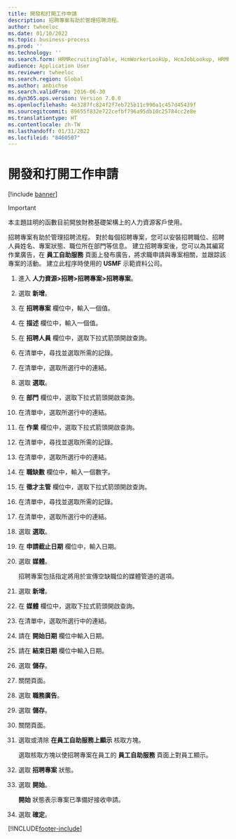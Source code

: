 ```yaml
---
title: 開發和打開工作申請
description: 招聘專案有助於管理招聘流程。
author: twheeloc
ms.date: 01/10/2022
ms.topic: business-process
ms.prod: ''
ms.technology: ''
ms.search.form: HRMRecruitingTable, HcmWorkerLookUp, HcmJobLookup, HRMRecruitingMedia, HRMRecruitingJobAd
audience: Application User
ms.reviewer: twheeloc
ms.search.region: Global
ms.author: anbichse
ms.search.validFrom: 2016-06-30
ms.dyn365.ops.version: Version 7.0.0
ms.openlocfilehash: 4e3287fc824f2f7eb725b11c990a1c457d45439f
ms.sourcegitcommit: 89655f832e722cefbf796a95db10c25784cc2e8e
ms.translationtype: HT
ms.contentlocale: zh-TW
ms.lasthandoff: 01/31/2022
ms.locfileid: "8460507"
---
```

# <a name="develop-and-open-job-requisition"></a>開發和打開工作申請

[!include [banner](../../includes/banner.md)]

> [!IMPORTANT]
> 本主題註明的函數目前開放財務基礎架構上的人力資源客戶使用。  


招聘專案有助於管理招聘流程。 對於每個招聘專案，您可以安裝招聘職位、招聘人員姓名、專案狀態、職位所在部門等信息。 建立招聘專案後，您可以為其編寫作業廣告，在 **員工自助服務** 頁面上發布廣告，將求職申請與專案相關，並跟踪該專案的活動。 建立此程序時使用的 **USMF** 示範資料公司。

1. 進入 **人力資源\>招聘\>招聘專案\>招聘專案**。
2. 選取 **新增**。
3. 在 **招聘專案** 欄位中，輸入一個值。
4. 在 **描述** 欄位中，輸入一個值。
5. 在 **招聘人員** 欄位中，選取下拉式箭頭開啟查詢。
6. 在清單中，尋找並選取所需的記錄。
7. 在清單中，選取所選行中的連結。
8. 選取 **選取**。
9. 在 **部門** 欄位中，選取下拉式箭頭開啟查詢。
10. 在清單中，選取所選行中的連結。
11. 在 **作業** 欄位中，選取下拉式箭頭開啟查詢。
12. 在清單中，尋找並選取所需的記錄。
13. 在清單中，選取所選行中的連結。
14. 在 **職缺數** 欄位中，輸入一個數字。
15. 在 **徵才主管** 欄位中，選取下拉式箭頭開啟查詢。
16. 在清單中，尋找並選取所需的記錄。
17. 在清單中，選取所選行中的連結。
18. 選取 **選取**。
19. 在 **申請截止日期** 欄位中，輸入日期。
20. 選取 **媒體**。

    招聘專案包括指定將用於宣傳空缺職位的媒體管道的選項。

21. 選取 **新增**。
22. 在 **媒體** 欄位中，選取下拉式箭頭開啟查詢。
23. 在清單中，選取所選行中的連結。
24. 請在 **開始日期** 欄位中輸入日期。
25. 請在 **結束日期** 欄位中輸入日期。
26. 選取 **儲存**。
27. 關閉頁面。
28. 選取 **職務廣告**。
29. 選取 **儲存**。
30. 關閉頁面。
31. 選取或清除 **在員工自助服務上顯示** 核取方塊。

    選取核取方塊以使招聘專案在員工的 **員工自助服務** 頁面上對員工顯示。

32. 選取 **招聘專案** 狀態。
33. 選取 **開始**。

    **開始** 狀態表示專案已準備好接收申請。

34. 選取 **確定**。

[!INCLUDE[footer-include](../../../../includes/footer-banner.md)]
